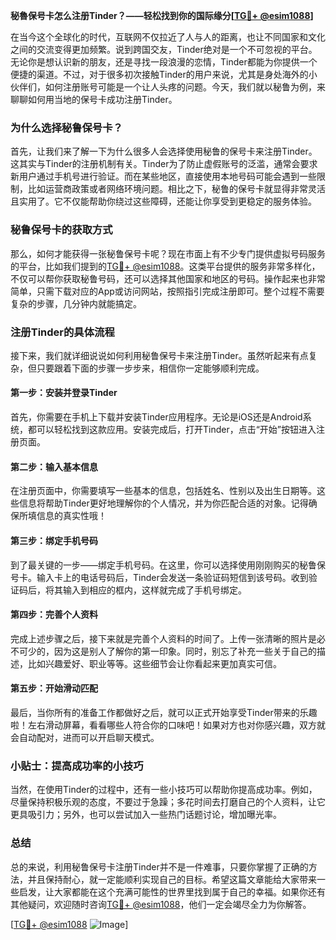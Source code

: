 **秘魯保号卡怎么注册Tinder？——轻松找到你的国际缘分[[TG💪+ @esim1088](https://t.me/s/esim1088)]**

在当今这个全球化的时代，互联网不仅拉近了人与人的距离，也让不同国家和文化之间的交流变得更加频繁。说到跨国交友，Tinder绝对是一个不可忽视的平台。无论你是想认识新的朋友，还是寻找一段浪漫的恋情，Tinder都能为你提供一个便捷的渠道。不过，对于很多初次接触Tinder的用户来说，尤其是身处海外的小伙伴们，如何注册账号可能是一个让人头疼的问题。今天，我们就以秘鲁为例，来聊聊如何用当地的保号卡成功注册Tinder。

### **为什么选择秘鲁保号卡？**

首先，让我们来了解一下为什么很多人会选择使用秘鲁的保号卡来注册Tinder。这其实与Tinder的注册机制有关。Tinder为了防止虚假账号的泛滥，通常会要求新用户通过手机号进行验证。而在某些地区，直接使用本地号码可能会遇到一些限制，比如运营商政策或者网络环境问题。相比之下，秘鲁的保号卡就显得非常灵活且实用了。它不仅能帮助你绕过这些障碍，还能让你享受到更稳定的服务体验。

### **秘鲁保号卡的获取方式**

那么，如何才能获得一张秘鲁保号卡呢？现在市面上有不少专门提供虚拟号码服务的平台，比如我们提到的[TG💪+ @esim1088](https://t.me/s/esim1088)。这类平台提供的服务非常多样化，不仅可以帮你获取秘鲁号码，还可以选择其他国家和地区的号码。操作起来也非常简单，只需下载对应的App或访问网站，按照指引完成注册即可。整个过程不需要复杂的步骤，几分钟内就能搞定。

### **注册Tinder的具体流程**

接下来，我们就详细说说如何利用秘鲁保号卡来注册Tinder。虽然听起来有点复杂，但只要跟着下面的步骤一步步来，相信你一定能够顺利完成。

#### **第一步：安装并登录Tinder**
首先，你需要在手机上下载并安装Tinder应用程序。无论是iOS还是Android系统，都可以轻松找到这款应用。安装完成后，打开Tinder，点击“开始”按钮进入注册页面。

#### **第二步：输入基本信息**
在注册页面中，你需要填写一些基本的信息，包括姓名、性别以及出生日期等。这些信息将帮助Tinder更好地理解你的个人情况，并为你匹配合适的对象。记得确保所填信息的真实性哦！

#### **第三步：绑定手机号码**
到了最关键的一步——绑定手机号码。在这里，你可以选择使用刚刚购买的秘鲁保号卡。输入卡上的电话号码后，Tinder会发送一条验证码短信到该号码。收到验证码后，将其输入到相应的框内，这样就完成了手机号绑定。

#### **第四步：完善个人资料**
完成上述步骤之后，接下来就是完善个人资料的时间了。上传一张清晰的照片是必不可少的，因为这是别人了解你的第一印象。同时，别忘了补充一些关于自己的描述，比如兴趣爱好、职业等等。这些细节会让你看起来更加真实可信。

#### **第五步：开始滑动匹配**
最后，当你所有的准备工作都做好之后，就可以正式开始享受Tinder带来的乐趣啦！左右滑动屏幕，看看哪些人符合你的口味吧！如果对方也对你感兴趣，双方就会自动配对，进而可以开启聊天模式。

### **小贴士：提高成功率的小技巧**

当然，在使用Tinder的过程中，还有一些小技巧可以帮助你提高成功率。例如，尽量保持积极乐观的态度，不要过于急躁；多花时间去打磨自己的个人资料，让它更具吸引力；另外，也可以尝试加入一些热门话题讨论，增加曝光率。

### **总结**

总的来说，利用秘鲁保号卡注册Tinder并不是一件难事，只要你掌握了正确的方法，并且保持耐心，就一定能顺利实现自己的目标。希望这篇文章能给大家带来一些启发，让大家都能在这个充满可能性的世界里找到属于自己的幸福。如果你还有其他疑问，欢迎随时咨询[TG💪+ @esim1088](https://t.me/s/esim1088)，他们一定会竭尽全力为你解答。

[[TG💪+ @esim1088](https://t.me/s/esim1088) ![Image](https://i.postimg.cc/4NQfJmqS/Snipaste-2025-05-13-00-14-12.png)]